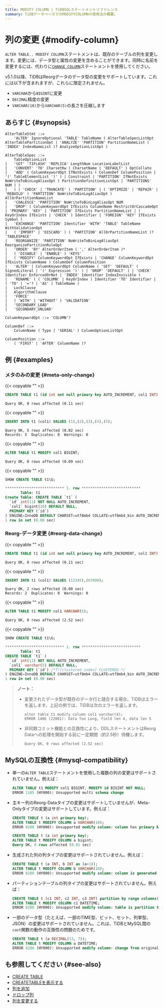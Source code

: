 ```yaml
---
title: MODIFY COLUMN | TiDBSQLステートメントリファレンス
summary: TiDBデータベースでのMODIFYCOLUMNの使用法の概要。
---
```


# 列の変更 {#modify-column}

`ALTER TABLE.. MODIFY COLUMN`ステートメントは、既存のテーブルの列を変更します。変更には、データ型と属性の変更を含めることができます。同時に名前を変更するには、代わりに[`CHANGE COLUMN`](/sql-statements/sql-statement-change-column.md)ステートメントを使用してください。

v5.1.0以降、TiDBはReorgデータのデータ型の変更をサポートしています。これには以下が含まれますが、これらに限定されません。

-   `VARCHAR`から`BIGINT`に変更
-   `DECIMAL`精度の変更
-   `VARCHAR(10)`から`VARCHAR(5)`の長さを圧縮します

## あらすじ {#synopsis}

```ebnf+diagram
AlterTableStmt ::=
    'ALTER' IgnoreOptional 'TABLE' TableName ( AlterTableSpecListOpt AlterTablePartitionOpt | 'ANALYZE' 'PARTITION' PartitionNameList ( 'INDEX' IndexNameList )? AnalyzeOptionListOpt )

AlterTableSpec ::=
    TableOptionList
|   'SET' 'TIFLASH' 'REPLICA' LengthNum LocationLabelList
|   'CONVERT' 'TO' CharsetKw ( CharsetName | 'DEFAULT' ) OptCollate
|   'ADD' ( ColumnKeywordOpt IfNotExists ( ColumnDef ColumnPosition | '(' TableElementList ')' ) | Constraint | 'PARTITION' IfNotExists NoWriteToBinLogAliasOpt ( PartitionDefinitionListOpt | 'PARTITIONS' NUM ) )
|   ( ( 'CHECK' | 'TRUNCATE' ) 'PARTITION' | ( 'OPTIMIZE' | 'REPAIR' | 'REBUILD' ) 'PARTITION' NoWriteToBinLogAliasOpt ) AllOrPartitionNameList
|   'COALESCE' 'PARTITION' NoWriteToBinLogAliasOpt NUM
|   'DROP' ( ColumnKeywordOpt IfExists ColumnName RestrictOrCascadeOpt | 'PRIMARY' 'KEY' | 'PARTITION' IfExists PartitionNameList | ( KeyOrIndex IfExists | 'CHECK' ) Identifier | 'FOREIGN' 'KEY' IfExists Symbol )
|   'EXCHANGE' 'PARTITION' Identifier 'WITH' 'TABLE' TableName WithValidationOpt
|   ( 'IMPORT' | 'DISCARD' ) ( 'PARTITION' AllOrPartitionNameList )? 'TABLESPACE'
|   'REORGANIZE' 'PARTITION' NoWriteToBinLogAliasOpt ReorganizePartitionRuleOpt
|   'ORDER' 'BY' AlterOrderItem ( ',' AlterOrderItem )*
|   ( 'DISABLE' | 'ENABLE' ) 'KEYS'
|   ( 'MODIFY' ColumnKeywordOpt IfExists | 'CHANGE' ColumnKeywordOpt IfExists ColumnName ) ColumnDef ColumnPosition
|   'ALTER' ( ColumnKeywordOpt ColumnName ( 'SET' 'DEFAULT' ( SignedLiteral | '(' Expression ')' ) | 'DROP' 'DEFAULT' ) | 'CHECK' Identifier EnforcedOrNot | 'INDEX' Identifier IndexInvisible )
|   'RENAME' ( ( 'COLUMN' | KeyOrIndex ) Identifier 'TO' Identifier | ( 'TO' | '='? | 'AS' ) TableName )
|   LockClause
|   AlgorithmClause
|   'FORCE'
|   ( 'WITH' | 'WITHOUT' ) 'VALIDATION'
|   'SECONDARY_LOAD'
|   'SECONDARY_UNLOAD'

ColumnKeywordOpt ::= 'COLUMN'?

ColumnDef ::=
    ColumnName ( Type | 'SERIAL' ) ColumnOptionListOpt

ColumnPosition ::=
    ( 'FIRST' | 'AFTER' ColumnName )?
```

## 例 {#examples}

### メタのみの変更 {#meta-only-change}

{{< copyable "" >}}

```sql
CREATE TABLE t1 (id int not null primary key AUTO_INCREMENT, col1 INT);
```

```
Query OK, 0 rows affected (0.11 sec)
```

{{< copyable "" >}}

```sql
INSERT INTO t1 (col1) VALUES (1),(2),(3),(4),(5);
```

```
Query OK, 5 rows affected (0.02 sec)
Records: 5  Duplicates: 0  Warnings: 0
```

{{< copyable "" >}}

```sql
ALTER TABLE t1 MODIFY col1 BIGINT;
```

```
Query OK, 0 rows affected (0.09 sec)
```

{{< copyable "" >}}

```sql
SHOW CREATE TABLE t1\G;
```

```sql
*************************** 1. row ***************************
       Table: t1
Create Table: CREATE TABLE `t1` (
  `id` int(11) NOT NULL AUTO_INCREMENT,
  `col1` bigint(20) DEFAULT NULL,
  PRIMARY KEY (`id`)
) ENGINE=InnoDB DEFAULT CHARSET=utf8mb4 COLLATE=utf8mb4_bin AUTO_INCREMENT=30001
1 row in set (0.00 sec)
```

### Reorg-データ変更 {#reorg-data-change}

{{< copyable "" >}}

```sql
CREATE TABLE t1 (id int not null primary key AUTO_INCREMENT, col1 INT);
```

```
Query OK, 0 rows affected (0.11 sec)
```

{{< copyable "" >}}

```sql
INSERT INTO t1 (col1) VALUES (12345),(67890);
```

```
Query OK, 2 rows affected (0.00 sec)
Records: 2  Duplicates: 0  Warnings: 0
```

{{< copyable "" >}}

```sql
ALTER TABLE t1 MODIFY col1 VARCHAR(5);
```

```
Query OK, 0 rows affected (2.52 sec)
```

{{< copyable "" >}}

```sql
SHOW CREATE TABLE t1\G;
```

```sql
*************************** 1. row ***************************
       Table: t1
CREATE TABLE `t1` (
  `id` int(11) NOT NULL AUTO_INCREMENT,
  `col1` varchar(5) DEFAULT NULL,
  PRIMARY KEY (`id`) /*T![clustered_index] CLUSTERED */
) ENGINE=InnoDB DEFAULT CHARSET=utf8mb4 COLLATE=utf8mb4_bin AUTO_INCREMENT=30001
1 row in set (0.00 sec)
```

> **ノート：**
>
> -   変更されたデータ型が既存のデータ行と競合する場合、TiDBはエラーを返します。上記の例では、TiDBは次のエラーを返します。
>
>     ```
>     alter table t1 modify column col1 varchar(4);
>     ERROR 1406 (22001): Data Too Long, field len 4, data len 5
>     ```
>
> -   非同期コミット機能との互換性により、DDLステートメントはReorg Dataへの処理を開始する前に一定期間（約2.5秒）待機します。
>
>     ```
>     Query OK, 0 rows affected (2.52 sec)
>     ```

## MySQLの互換性 {#mysql-compatibility}

-   単一の`ALTER TABLE`ステートメントを使用した複数の列の変更はサポートされていません。例えば：

    ```sql
    ALTER TABLE t1 MODIFY col1 BIGINT, MODIFY id BIGINT NOT NULL;
    ERROR 1105 (HY000): Unsupported multi schema change
    ```

-   主キー列のReorg-Dataタイプの変更はサポートしていませんが、Meta-Onlyタイプの変更はサポートしています。例えば：

    ```sql
    CREATE TABLE t (a int primary key);
    ALTER TABLE t MODIFY COLUMN a VARCHAR(10);
    ERROR 8200 (HY000): Unsupported modify column: column has primary key flag
    ```

    ```sql
    CREATE TABLE t (a int primary key);
    ALTER TABLE t MODIFY COLUMN a bigint;
    Query OK, 0 rows affected (0.01 sec)
    ```

-   生成された列の列タイプの変更はサポートされていません。例えば：

    ```sql
    CREATE TABLE t (a INT, b INT as (a+1));
    ALTER TABLE t MODIFY COLUMN b VARCHAR(10);
    ERROR 8200 (HY000): Unsupported modify column: column is generated
    ```

-   パーティションテーブルの列タイプの変更はサポートされていません。例えば：

    ```sql
    CREATE TABLE t (c1 INT, c2 INT, c3 INT) partition by range columns(c1) ( partition p0 values less than (10), partition p1 values less than (maxvalue));
    ALTER TABLE t MODIFY COLUMN c1 DATETIME;
    ERROR 8200 (HY000): Unsupported modify column: table is partition table
    ```

-   一部のデータ型（たとえば、一部のTIME型、ビット、セット、列挙型、JSON）の変更はサポートされていません。これは、TiDBとMySQL間の`cast`関数の動作の互換性の問題のためです。

    ```sql
    CREATE TABLE t (a DECIMAL(13, 7));
    ALTER TABLE t MODIFY COLUMN a DATETIME;
    ERROR 8200 (HY000): Unsupported modify column: change from original type decimal(13,7) to datetime is currently unsupported yet
    ```

## も参照してください {#see-also}

-   [CREATE TABLE](/sql-statements/sql-statement-create-table.md)
-   [CREATETABLEを表示する](/sql-statements/sql-statement-show-create-table.md)
-   [列を追加](/sql-statements/sql-statement-add-column.md)
-   [ドロップ列](/sql-statements/sql-statement-drop-column.md)
-   [列を変更する](/sql-statements/sql-statement-change-column.md)
